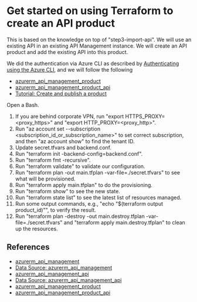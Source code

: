 # Get started on using Terraform to create an API product

This is based on the knowledge on top of "step3-import-api". We will use an existing API in an existing API Management instance. We will create an API product and add the existing API into this product.

We did the authentication via Azure CLI as described by [Authenticating using the Azure CLI](https://registry.terraform.io/providers/hashicorp/azuread/latest/docs/guides/azure_cli), and we will follow the following

- [azurerm_api_management_product](https://registry.terraform.io/providers/hashicorp/azurerm/latest/docs/resources/api_management_product)
- [azurerm_api_management_product_api](https://registry.terraform.io/providers/hashicorp/azurerm/latest/docs/resources/api_management_product_api)
- [Tutorial: Create and publish a product](https://docs.microsoft.com/en-us/azure/api-management/api-management-howto-add-products?tabs=azure-portal)

Open a Bash.

1. If you are behind corporate VPN, run "export HTTPS_PROXY=<proxy_https>" and "export HTTP_PROXY=<proxy_http>".
2. Run "az account set --subscription <subscription_id_or_subscription_name>" to set correct subscription, and then "az account show" to find the tenant ID.
3. Update secret.tfvars and backend.conf.
4. Run "terraform init -backend-config=backend.conf".
5. Run "terraform fmt -recursive".
6. Run "terraform validate" to validate our configuration.
7. Run "terraform plan -out main.tfplan -var-file=./secret.tfvars" to see what will be provisioned.
8. Run "terraform apply main.tfplan" to do the provisioning.
9. Run "terraform show" to see the new state.
10. Run "terraform state list" to see the latest list of resources managed.
11. Run some output commands, e.g., "echo "$(terraform output product_id)"", to verify the result.
12. Run "terraform plan -destroy -out main.destroy.tfplan -var-file=./secret.tfvars" and "terraform apply main.destroy.tfplan" to clean up the resources.

## References

- [azurerm_api_management](https://registry.terraform.io/providers/hashicorp/azurerm/latest/docs/resources/api_management)
- [Data Source: azurerm_api_management](https://registry.terraform.io/providers/hashicorp/azurerm/latest/docs/data-sources/api_management)
- [azurerm_api_management_api](https://registry.terraform.io/providers/hashicorp/azurerm/latest/docs/resources/api_management_api)
- [Data Source: azurerm_api_management_api](https://registry.terraform.io/providers/hashicorp/azurerm/latest/docs/data-sources/api_management_api)
- [azurerm_api_management_product](https://registry.terraform.io/providers/hashicorp/azurerm/latest/docs/resources/api_management_product)
- [azurerm_api_management_product_api](https://registry.terraform.io/providers/hashicorp/azurerm/latest/docs/resources/api_management_product_api)
